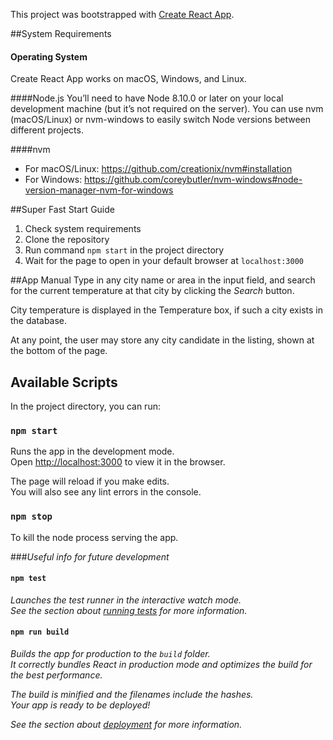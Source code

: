 This project was bootstrapped with [Create React App](https://github.com/facebook/create-react-app).

##System Requirements
#### Operating System
Create React App works on macOS, Windows, and Linux.

####Node.js
You’ll need to have Node 8.10.0 or later on your local development machine (but it’s not required on the server). You can use nvm (macOS/Linux) or nvm-windows to easily switch Node versions between different projects.

####nvm
- For macOS/Linux: https://github.com/creationix/nvm#installation
- For Windows: https://github.com/coreybutler/nvm-windows#node-version-manager-nvm-for-windows

##Super Fast Start Guide

1. Check system requirements
2. Clone the repository
3. Run command `npm start` in the project directory
4. Wait for the page to open in your default browser at `localhost:3000`

##App Manual
Type in any city name or area in the input field, and search for the current temperature at that city by clicking the _Search_ button.

City temperature is displayed in the Temperature box, if such a city exists in the database.

At any point, the user may store any city candidate in the listing, shown at the bottom of the page.    

## Available Scripts

In the project directory, you can run:

### `npm start`

Runs the app in the development mode.<br>
Open [http://localhost:3000](http://localhost:3000) to view it in the browser.

The page will reload if you make edits.<br>
You will also see any lint errors in the console.

### `npm stop`

To kill the node process serving the app.


###_Useful info for future development_

#### `npm test`

_Launches the test runner in the interactive watch mode.<br>_
_See the section about [running tests](https://facebook.github.io/create-react-app/docs/running-tests) for more information._

#### `npm run build`

_Builds the app for production to the `build` folder.<br>_
_It correctly bundles React in production mode and optimizes the build for the best performance._

_The build is minified and the filenames include the hashes.<br>_
_Your app is ready to be deployed!_

_See the section about [deployment](https://facebook.github.io/create-react-app/docs/deployment) for more information._


